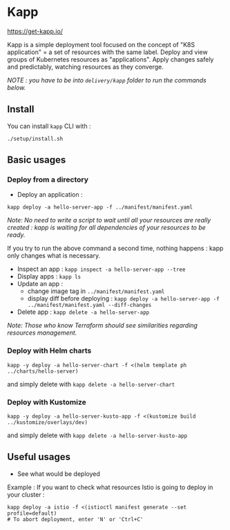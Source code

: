 # Kapp

https://get-kapp.io/

Kapp is a simple deployment tool focused on the concept of "K8S application" = a set of resources with the same label.
Deploy and view groups of Kubernetes resources as "applications".
Apply changes safely and predictably, watching resources as they converge.

_NOTE : you have to be into `delivery/kapp` folder to run the commands below._

## Install

You can install `kapp` CLI with :

```
./setup/install.sh
```

## Basic usages

### Deploy from a directory

- Deploy an application :

```
kapp deploy -a hello-server-app -f ../manifest/manifest.yaml
```

_Note: No need to write a script to wait until all your resources are _really_ created : kapp is waiting for all dependencies of your resources to be ready._

If you try to run the above command a second time, nothing happens : kapp only changes what is necessary.

- Inspect an app : `kapp inspect -a hello-server-app --tree`
- Display apps : `kapp ls`
- Update an app :
  - change image tag in `../manifest/manifest.yaml`
  - display diff before deploying : `kapp deploy -a hello-server-app -f ../manifest/manifest.yaml --diff-changes`
- Delete app : `kapp delete -a hello-server-app`

_Note: Those who know Terraform should see similarities regarding resources management._

### Deploy with Helm charts

```
kapp -y deploy -a hello-server-chart -f <(helm template ph ../charts/hello-server)
```

and simply delete with `kapp delete -a hello-server-chart`

### Deploy with Kustomize

```
kapp -y deploy -a hello-server-kusto-app -f <(kustomize build ../kustomize/overlays/dev)
```

and simply delete with `kapp delete -a hello-server-kusto-app`

## Useful usages

- See what would be deployed

Example : If you want to check what resources Istio is going to deploy in your cluster :

```
kapp deploy -a istio -f <(istioctl manifest generate --set profile=default)
# To abort deployment, enter 'N' or 'Ctrl+C'
```